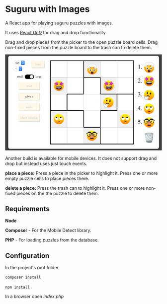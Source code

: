 # Suguru with Images

A React app for playing suguru puzzles with images.

It uses [React *DnD*](https://react-dnd.github.io/react-dnd/about) for drag and drop functionality.

Drag and drop pieces from the picker to the open puzzle board cells. Drag non-fixed pieces from the puzzle board to the trash can to delete them.

![](https://github.com/mikebe11/suguru-with-images/blob/master/screenshot.png?raw=true)

Another build is available for mobile devices. It does not support drag and drop but instead uses just touch events.

**place a piece:** Press a piece in the picker to highlight it. Press one or more empty puzzle cells to place pieces there.

**delete a piece:** Press the trash can to highlight it. Press one or more non-fixed pieces on the the puzzle to delete them.

## Requirements

**Node**

**Composer** - For the Mobile Detect library.

**PHP** - For loading puzzles from the database.

## Configuration

In the project's root folder

    composer install

    npm install

In a browser open *index.php*
